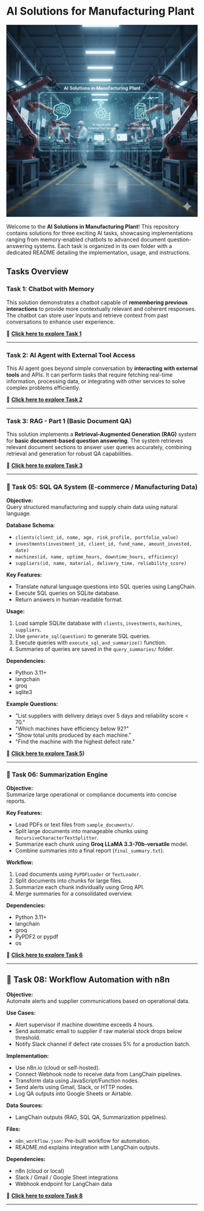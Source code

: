 # AI Solutions for Manufacturing Plant
![alt text](Home.png)

Welcome to the **AI Solutions in Manufacturing Plant**! This repository contains solutions for three exciting AI tasks, showcasing implementations ranging from memory-enabled chatbots to advanced document question-answering systems. Each task is organized in its own folder with a dedicated README detailing the implementation, usage, and instructions.

## Tasks Overview

### **Task 1: Chatbot with Memory**

This solution demonstrates a chatbot capable of **remembering previous interactions** to provide more contextually relevant and coherent responses. The chatbot can store user inputs and retrieve context from past conversations to enhance user experience.

📂 **[Click here to explore Task 1](https://github.com/GautamAnandDS/Manufacturing-Plant-AI-Solutions/tree/master/Task%201%20Chatbot%20with%20memory)**

---

### **Task 2: AI Agent with External Tool Access**

This AI agent goes beyond simple conversation by **interacting with external tools** and APIs. It can perform tasks that require fetching real-time information, processing data, or integrating with other services to solve complex problems efficiently.

📂 **[Click here to explore Task 2](https://github.com/GautamAnandDS/Manufacturing-Plant-AI-Solutions/tree/master/Task%202%20AI%20Agent%20with%20External%20Tool%20Access)**

---

### **Task 3: RAG - Part 1 (Basic Document QA)**

This solution implements a **Retrieval-Augmented Generation (RAG)** system for **basic document-based question answering**. The system retrieves relevant document sections to answer user queries accurately, combining retrieval and generation for robust QA capabilities.

📂 **[Click here to explore Task 3](https://github.com/GautamAnandDS/Manufacturing-Plant-AI-Solutions/tree/master/Task%203%20RAG%20-%20Part%201%20(Basic%20Document%20QA))**

---

### 📁 Task 05: SQL QA System (E-commerce / Manufacturing Data)

**Objective:**  
Query structured manufacturing and supply chain data using natural language.

**Database Schema:**
- `clients(client_id, name, age, risk_profile, portfolio_value)`
- `investments(investment_id, client_id, fund_name, amount_invested, date)`
- `machines(id, name, uptime_hours, downtime_hours, efficiency)`
- `suppliers(id, name, material, delivery_time, reliability_score)`

**Key Features:**
- Translate natural language questions into SQL queries using LangChain.
- Execute SQL queries on SQLite database.
- Return answers in human-readable format.

**Usage:**
1. Load sample SQLite database with `clients`, `investments`, `machines`, `suppliers`.
2. Use `generate_sql(question)` to generate SQL queries.
3. Execute queries with `execute_sql_and_summarize()` function.
4. Summaries of queries are saved in the `query_summaries/` folder.

**Dependencies:**
- Python 3.11+
- langchain
- groq
- sqlite3

**Example Questions:**
- "List suppliers with delivery delays over 5 days and reliability score < 70."
- "Which machines have efficiency below 92?"
- "Show total units produced by each machine."
- "Find the machine with the highest defect rate."
  
📂 **[Click here to explore Task 5](https://github.com/surajsamm/gg/tree/main/task-05-SQL%20QA%20System))**

---

### 📁 Task 06: Summarization Engine

**Objective:**  
Summarize large operational or compliance documents into concise reports.

**Key Features:**
- Load PDFs or text files from `sample_documents/`.
- Split large documents into manageable chunks using `RecursiveCharacterTextSplitter`.
- Summarize each chunk using **Groq LLaMA 3.3-70b-versatile** model.
- Combine summaries into a final report (`final_summary.txt`).

**Workflow:**
1. Load documents using `PyPDFLoader` or `TextLoader`.
2. Split documents into chunks for large files.
3. Summarize each chunk individually using Groq API.
4. Merge summaries for a consolidated overview.

**Dependencies:**
- Python 3.11+
- langchain
- groq
- PyPDF2 or pypdf
- os


📂 **[Click here to explore Task 6](https://github.com/surajsamm/gg/tree/main/task-06-summarization)**

---

## 📁 Task 08: Workflow Automation with n8n

**Objective:**  
Automate alerts and supplier communications based on operational data.

**Use Cases:**
- Alert supervisor if machine downtime exceeds 4 hours.
- Send automatic email to supplier if raw material stock drops below threshold.
- Notify Slack channel if defect rate crosses 5% for a production batch.

**Implementation:**
- Use n8n.io (cloud or self-hosted).
- Connect Webhook node to receive data from LangChain pipelines.
- Transform data using JavaScript/Function nodes.
- Send alerts using Gmail, Slack, or HTTP nodes.
- Log QA outputs into Google Sheets or Airtable.

**Data Sources:**
- LangChain outputs (RAG, SQL QA, Summarization pipelines).

**Files:**
- `n8n_workflow.json`: Pre-built workflow for automation.
- README.md explains integration with LangChain outputs.

**Dependencies:**
- n8n (cloud or local)
- Slack / Gmail / Google Sheet integrations
- Webhook endpoint for LangChain data


📂 **[Click here to explore Task 8](https://github.com/surajsamm/gg/tree/main/task-08-workflow-automation)**

---



